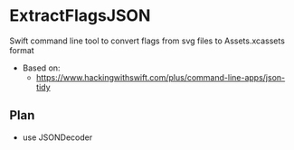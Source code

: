 # ExtractFlagsJSON

Swift command line tool to convert flags from svg files to Assets.xcassets format

- Based on:
  - https://www.hackingwithswift.com/plus/command-line-apps/json-tidy


## Plan

- use JSONDecoder


